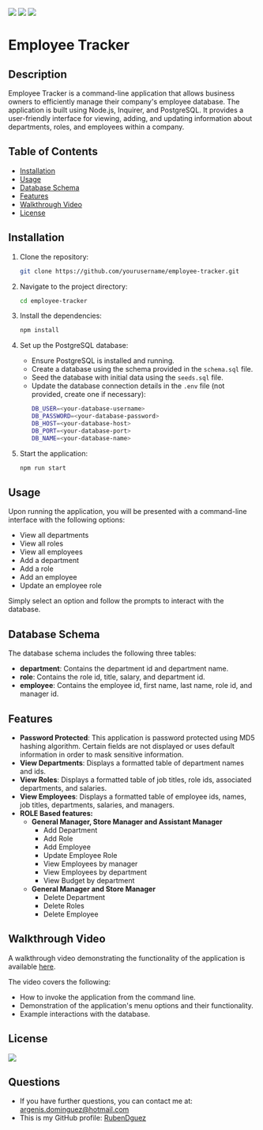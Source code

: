 [![](https://img.shields.io/badge/node.js-6DA55F?style=for-the-badge&logo=node.js&logoColor=white)](https://nodejs.org/en)
[![](https://img.shields.io/badge/typescript-%23007ACC.svg?style=for-the-badge&logo=typescript&logoColor=white)](https://www.typescriptlang.org/)
[![](https://img.shields.io/badge/postgres-%23316192.svg?style=for-the-badge&logo=postgresql&logoColor=white)](https://www.postgresql.org/)


# Employee Tracker

## Description

Employee Tracker is a command-line application that allows business owners to efficiently manage their company's employee database. The application is built using Node.js, Inquirer, and PostgreSQL. It provides a user-friendly interface for viewing, adding, and updating information about departments, roles, and employees within a company. 

## Table of Contents

- [Installation](#installation)
- [Usage](#usage)
- [Database Schema](#database-schema)
- [Features](#features)
- [Walkthrough Video](#walkthrough-video)
- [License](#license)

## Installation

1. Clone the repository:
    ```sh
    git clone https://github.com/yourusername/employee-tracker.git
    ```
2. Navigate to the project directory:
    ```sh
    cd employee-tracker
    ```
3. Install the dependencies:
    ```sh
    npm install
    ```
4. Set up the PostgreSQL database:
    - Ensure PostgreSQL is installed and running.
    - Create a database using the schema provided in the `schema.sql` file.
    - Seed the database with initial data using the `seeds.sql` file.
    - Update the database connection details in the `.env` file (not provided, create one if necessary):
      ```bash
      DB_USER=<your-database-username>
      DB_PASSWORD=<your-database-password>
      DB_HOST=<your-database-host>
      DB_PORT=<your-database-port>
      DB_NAME=<your-database-name>
      ```

5. Start the application:
    ```bash
    npm run start
    ```

## Usage

Upon running the application, you will be presented with a command-line interface with the following options:

- View all departments
- View all roles
- View all employees
- Add a department
- Add a role
- Add an employee
- Update an employee role

Simply select an option and follow the prompts to interact with the database.

## Database Schema

The database schema includes the following three tables:

- **department**: Contains the department id and department name.
- **role**: Contains the role id, title, salary, and department id.
- **employee**: Contains the employee id, first name, last name, role id, and manager id.


## Features
- **Password Protected**: This application is password protected using MD5 hashing algorithm. Certain fields are not displayed or uses default information in order to mask sensitive information.
- **View Departments**: Displays a formatted table of department names and ids.
- **View Roles**: Displays a formatted table of job titles, role ids, associated departments, and salaries.
- **View Employees**: Displays a formatted table of employee ids, names, job titles, departments, salaries, and managers.
- **ROLE Based features:**
    - **General Manager, Store Manager and Assistant Manager**
        - Add Department
        - Add Role
        - Add Employee
        - Update Employee Role
        - View Employees by manager
        - View Employees by department
        - View Budget by department
    - **General Manager and Store Manager**
        - Delete Department
        - Delete Roles
        - Delete Employee

## Walkthrough Video

A walkthrough video demonstrating the functionality of the application is available [here](https://www.youtube.com/watch?v=XBAS-EguFtk).

The video covers the following:

- How to invoke the application from the command line.
- Demonstration of the application's menu options and their functionality.
- Example interactions with the database.

## License

[![](https://img.shields.io/badge/License-MIT_License-blue)](https://opensource.org/license/mit)

## Questions

- If you have further questions, you can contact me at: argenis.dominguez@hotmail.com
- This is my GitHub profile: [RubenDguez](https://github.com/RubenDguez)
